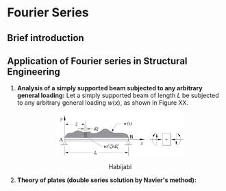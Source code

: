# Fourier Series

## Brief introduction

## Application of Fourier series in Structural Engineering

1. **Analysis of a simply supported beam subjected to any arbitrary general loading:**
   Let a simply supported beam of length $L$ be subjected to any arbitrary general loading $w(x)$, as shown in Figure XX.
   <p align="center">
      <img align="center" src="ssb_general_load.png" alt="drawing" width="300"/>
   </p>
   <p style="text-align: center;"> Habijabi </p>

2. **Theory of plates (double series solution by Navier's method):**
